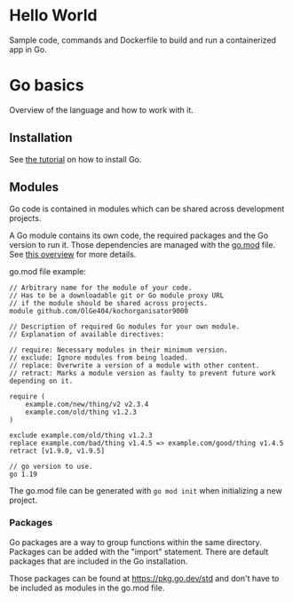 # Hello World
Sample code, commands and Dockerfile to build and run a containerized app in Go.

# Go basics
Overview of the language and how to work with it.

## Installation
See [the tutorial](https://go.dev/doc/install) on how to install Go.

## Modules
Go code is contained in modules which can be shared across development projects.

A Go module contains its own code, the required packages and the Go version to run it.
Those dependencies are managed with the [go.mod](go.mod) file.
See [this overview](https://go.dev/ref/mod#modules-overview) for more details.

go.mod file example:
```
// Arbitrary name for the module of your code.
// Has to be a downloadable git or Go module proxy URL
// if the module should be shared across projects.
module github.com/OlGe404/kochorganisator9000

// Description of required Go modules for your own module.
// Explanation of available directives:

// require: Necessary modules in their minimum version.
// exclude: Ignore modules from being loaded.
// replace: Overwrite a version of a module with other content.
// retract: Marks a module version as faulty to prevent future work depending on it.

require (
    example.com/new/thing/v2 v2.3.4
    example.com/old/thing v1.2.3
)

exclude example.com/old/thing v1.2.3
replace example.com/bad/thing v1.4.5 => example.com/good/thing v1.4.5
retract [v1.9.0, v1.9.5]

// go version to use.
go 1.19
```

The go.mod file can be generated with `go mod init` when initializing a new project.

### Packages
Go packages are a way to group functions within the same directory.
Packages can be added with the "import" statement. There are default packages that are
included in the Go installation.

Those packages can be found at https://pkg.go.dev/std and don't have to be included as
modules in the go.mod file.

